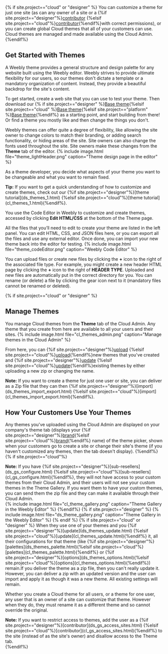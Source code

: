 {% if site.project=="cloud" or "designer" %}
You can customize a theme for just one site (as can any owner of a site or a {%if site.project=="designer"%}[contributor](ds_gs_access_sites.html) {%elsif site.project=="cloud"%}[contributor](cl_gs_access_sites.html){%endif%}with correct permissions), or you can create global Cloud themes that all of your customers can use. Cloud themes are managed and made available using the Cloud Admin.
{%endif%}

## Get Started with Themes
A Weebly theme provides a general structure and design palette for any website built using the Weebly editor. Weebly strives to provide ultimate flexibility for our users, so our themes don't dictate a template or a mandatory organization of content. Instead, they provide a beautiful backdrop for the site's content.

To get started, create a web site that you can use to test your theme. Then download our {% if site.project=="designer" %}[Base theme](ds_themes_sample.html){%elsif site.project=="cloud" %}[Base theme](cl_themes_sample.html){%elsif site.project=="platform" %}[Base theme](pf_themes_sample.html){%endif%} as a starting point, and start building from there! Or find a theme you mostly like and then change the things you don't.
​

Weebly themes can offer quite a degree of flexibility, like allowing the site owner to change colors to match their branding, or adding search functionality, or hiding areas of the site. Site owners can also change the fonts used throughout the site. Site owners make these changes from the **Theme** tab of the editor.
{% include image.html file="theme_lightHeader.png" caption="Theme design page in the editor" %}

As a theme developer, you decide what aspects of your theme you want to be changeable and what you want to remain fixed.


<div markdown="span" class="alert alert-success" role="alert"><i class="fa fa-check-square-o"></i> <b>Tip:</b> If you want to get a quick understanding of how to customize and create themes, check out our {%if site.project=="designer"%}[theme tutorial](ds_themes_1.html) {%elsif site.project=="cloud"%}[theme tutorial](cl_themes_1.html){%endif%}.</div>

You use the Code Editor in Weebly to customize and create themes, accessed by clicking **Edit HTML/CSS** at the bottom of the Theme page.

All the files that you’ll need to edit to create your theme are listed in the left panel. You can edit HTML, CSS, and JSON files here, or you can export all the files and use any external editor. Once done, you can import your new theme back into the editor for testing.
{% include image.html file="theme_codeEditor.png" caption="Weebly Code Editor" %}

You can upload files or create new files by clicking the **+** icon to the right of the associated file type. For example, you might create a new header HTML page by clicking the **+** icon to the right of **HEADER TYPE**. Uploaded and new files are automatically put in the correct directory for you. You can rename (or delete) a file by clicking the gear icon next to it (mandatory files cannot be renamed or deleted).


{% if site.project=="cloud" or "designer" %}
## Manage Themes
You manage Cloud themes from the **Theme** tab of the <a data-container="body" data-toggle="popover" data-content="{{site.data.glossary.Cloud_Admin}}">Cloud Admin</a>. Any theme that you create from here are available to all your users and their sites.
{% include image.html file="cl_themes_admin.png" caption="Manage themes in the Cloud Admin" %}

From here, you can {%if site.project=="designer"%}[upload](ds_themes_deliver.html) {%elsif site.project=="cloud"%}[upload](cl_themes_deliver.html){%endif%}new themes that you've created and {%if site.project=="designer"%}[update](ds_themes_update.html) {%elsif site.project=="cloud"%}[update](cl_themes_update.html){%endif%}existing themes by either uploading a new zip or changing the name.

<div markdown="span" class="alert alert-info" role="alert"><i class="fa fa-info-circle"></i> <b>Note:</b> If you want to create a theme for just one user or site, you can deliver as a Zip file that they can then {%if site.project=="designer"%}[import](ds_themes_import_export.html) {%elsif site.project=="cloud"%}[import](cl_themes_import_export.html){%endif%}.</div>

## How Your Customers Use Your Themes
Any themes you've uploaded using the Cloud Admin are displayed on your company's theme tab (displays your {%if site.project=="designer"%}[brand](ds_gs_configure.html#brand-your-sites-and-the-cloud-admin){%elsif site.project=="cloud"%}[brand](cl_gs_configure.html#brand-your-sites-and-the-cloud-admin){%endif%} name) of the theme picker, shown when your customers go to create a site or change their site's theme (if you haven't customized any themes, then the tab doesn't display).
{%endif%}
{% if site.project=="cloud"%}
<div markdown="span" class="alert alert-info" role="alert"><i class="fa fa-info-circle"></i> <b>Note:</b> If you have {%if site.project=="designer"%}[sub-resellers](ds_gs_configure.html) {%elsif site.project=="cloud"%}[sub-resellers](cl_gs_configure.html){%endif%}, they will not have access to your custom themes from their Cloud Admin, and their users will not see your custom themes in the Theme Gallery. If you want them to have your custom themes, you can send them the zip file and they can make it available through their Cloud Admin.</div>
{% include image.html file="cl_theme_gallery.png" caption="Theme Gallery in the Weebly Editor" %}
{%endif%}
{% if site.project=="designer" %}
{% include image.html file="ds_theme_gallery.png" caption="Theme Gallery in the Weebly Editor" %}
{% endif %}
{% if site.project=="cloud" or "designer" %}
When they use one of your themes and you {%if site.project=="designer"%}[update](ds_themes_update.html) {%elsif site.project=="cloud"%}[update](cl_themes_update.html){%endif%} it, all their configurations for that theme (like {%if site.project=="designer"%}[palettes](ds_themes_palette.html){%elsif site.project=="cloud"%}[palettes](cl_themes_palette.html){%endif%} or {%if site.project=="designer"%}[options](ds_themes_options.html){%elsif site.project=="cloud"%}[options](cl_themes_options.html){%endif%}) remain.
​
If you deliver the theme as a zip file, then you can't really update it. However, you can deliver a zip with an updated version and the user can import and apply it as though it was a new theme. All existing settings will remain.

Whether you create a Cloud theme for all users, or a theme for one user, any user that is an owner of a site can customize that theme. However when they do, they must rename it as a different theme and so cannot override the original.
<div markdown="span" class="alert alert-info" role="alert"><i class="fa fa-info-circle"></i> <b>Note:</b> If you want to restrict access to themes, add the user as a {%if site.project=="designer"%}[contributor](ds_gs_access_sites.html) {%elsif site.project=="cloud"%}[contributor](cl_gs_access_sites.html){%endif%} to the site (instead of as the site's owner) and disallow access to the Theme tab.</div>
{%endif%}
